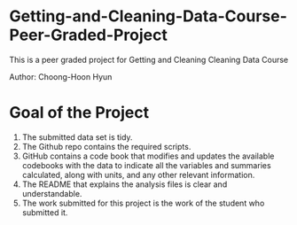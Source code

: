 # Getting-and-Cleaning-Data-Course-Peer-Graded-Project
This is a peer graded project for Getting and Cleaning Cleaning Data Course

Author: Choong-Hoon Hyun

# Goal of the Project 
1. The submitted data set is tidy.
2. The Github repo contains the required scripts.
3. GitHub contains a code book that modifies and updates the available codebooks with the data to indicate all the variables and summaries calculated, along with units, and any other relevant information.
4. The README that explains the analysis files is clear and understandable.
5. The work submitted for this project is the work of the student who submitted it.
